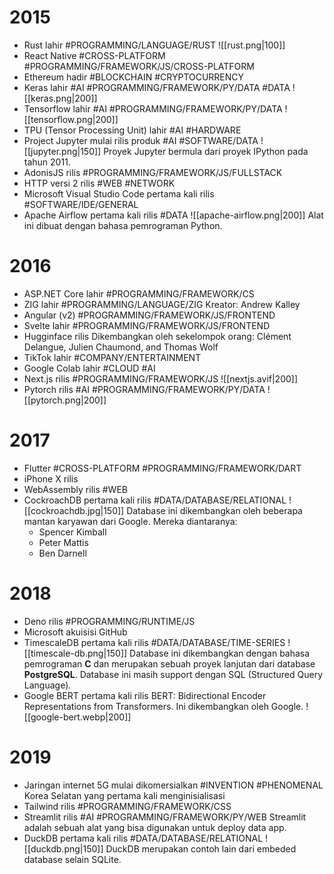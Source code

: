 # 2015
- Rust lahir #PROGRAMMING/LANGUAGE/RUST
	![[rust.png|100]]
- React Native #CROSS-PLATFORM #PROGRAMMING/FRAMEWORK/JS/CROSS-PLATFORM
- Ethereum hadir #BLOCKCHAIN #CRYPTOCURRENCY
- Keras lahir #AI #PROGRAMMING/FRAMEWORK/PY/DATA  #DATA
	![[keras.png|200]]
- Tensorflow lahir #AI #PROGRAMMING/FRAMEWORK/PY/DATA
	![[tensorflow.png|200]]
- TPU (Tensor Processing Unit) lahir #AI #HARDWARE
- Project Jupyter mulai rilis produk #AI #SOFTWARE/DATA
	![[jupyter.png|150]]
	Proyek Jupyter bermula dari proyek IPython pada tahun 2011.
- AdonisJS rilis #PROGRAMMING/FRAMEWORK/JS/FULLSTACK
- HTTP versi 2 rilis #WEB #NETWORK
- Microsoft Visual Studio Code pertama kali rilis #SOFTWARE/IDE/GENERAL
- Apache Airflow pertama kali rilis #DATA
	![[apache-airflow.png|200]]
	Alat ini dibuat dengan bahasa pemrograman Python.
# 2016
- ASP.NET Core lahir #PROGRAMMING/FRAMEWORK/CS
- ZIG lahir #PROGRAMMING/LANGUAGE/ZIG
	Kreator: Andrew Kalley
- Angular (v2) #PROGRAMMING/FRAMEWORK/JS/FRONTEND 
- Svelte lahir #PROGRAMMING/FRAMEWORK/JS/FRONTEND 
- Hugginface rilis
	Dikembangkan oleh sekelompok orang: Clément Delangue, Julien Chaumond, and Thomas Wolf
- TikTok lahir #COMPANY/ENTERTAINMENT 
- Google Colab lahir #CLOUD #AI
- Next.js rilis #PROGRAMMING/FRAMEWORK/JS
	![[nextjs.avif|200]]
- Pytorch rilis #AI #PROGRAMMING/FRAMEWORK/PY/DATA
	![[pytorch.png|200]]
# 2017
- Flutter #CROSS-PLATFORM #PROGRAMMING/FRAMEWORK/DART
- iPhone X rilis
- WebAssembly rilis #WEB
- CockroachDB pertama kali rilis #DATA/DATABASE/RELATIONAL 
	![[cockroachdb.jpg|150]]
	Database ini dikembangkan oleh beberapa mantan karyawan dari Google. Mereka diantaranya:
	- Spencer Kimball
	- Peter Mattis
	- Ben Darnell
# 2018
- Deno rilis #PROGRAMMING/RUNTIME/JS 
- Microsoft akuisisi GitHub
- TimescaleDB pertama kali rilis #DATA/DATABASE/TIME-SERIES
	![[timescale-db.png|150]]
	Database ini dikembangkan dengan bahasa pemrograman **C** dan merupakan sebuah proyek lanjutan dari database **PostgreSQL**. Database ini masih support dengan SQL (Structured Query Language).
- Google BERT pertama kali rilis
	BERT: Bidirectional Encoder Representations from Transformers. Ini dikembangkan oleh Google.
	![[google-bert.webp|200]]
	
# 2019

- Jaringan internet 5G mulai dikomersialkan #INVENTION #PHENOMENAL
	Korea Selatan yang pertama kali menginisialisasi
- Tailwind rilis #PROGRAMMING/FRAMEWORK/CSS
- Streamlit rilis #AI #PROGRAMMING/FRAMEWORK/PY/WEB 
	Streamlit adalah sebuah alat yang bisa digunakan untuk deploy data app.
- DuckDB pertama kali rilis #DATA/DATABASE/RELATIONAL 
	![[duckdb.png|150]]
	DuckDB merupakan contoh lain dari embeded database selain SQLite. 